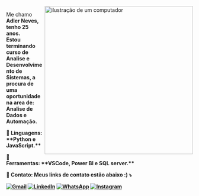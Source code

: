 <img src="https://raw.githubusercontent.com/MicaelliMedeiros/micaellimedeiros/master/image/computer-illustration.png" alt="ilustração de um computador" min-width="400px" max-width="400px" width="400px" align="right">

<p align="left"> 
  Me chamo <strong>Adler Neves<strong>, tenho 25 anos.<br>
  Estou terminando curso de Analise e Desenvolvimento de Sistemas, a procura de uma oportunidade na area de: <br>
  Analise de Dados e Automação.
</p>

<p align="left">
  🦄 Linguagens: **Python e JavaScript.**
</p>

<p align="left">
  💼 Ferramentas: **VSCode, Power BI e SQL server.**
</p>

<p align="left">
  💌 Contato: Meus links de contato estão abaixo :) ⤵️
</p>

<p align="left">
  <a href="adlerneves07@gmail.com" title="Gmail">
  <img src="https://img.shields.io/badge/-Gmail-FF0000?style=flat-square&labelColor=FF0000&logo=gmail&logoColor=white&link=LINK-DO-SEU-GMAIL" alt="Gmail"/></a>
  <a href="https://www.linkedin.com/in/adler-neves-aa991a181/" title="LinkedIn">
  <img src="https://img.shields.io/badge/-Linkedin-0e76a8?style=flat-square&logo=Linkedin&logoColor=white&link=LINK-DO-SEU-LINKEDIN" alt="LinkedIn"/></a>
  <a href="https://wa.me/5511957767799" title="WhatsApp">
  <img src="https://img.shields.io/badge/-WhatsApp-25d366?style=flat-square&labelColor=25d366&logo=whatsapp&logoColor=white&link=API-DO-SEU-WHATSAPP" alt="WhatsApp"/></a>
  <a href="https://instagram.com/adi.neves" title="Instagram">
  <img src="https://img.shields.io/badge/-Instagram-DF0174?style=flat-square&labelColor=DF0174&logo=instagram&logoColor=white&link=LINK-DO-SEU-INSTAGRAM" alt="Instagram"/></a>
</p>
